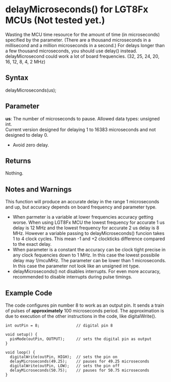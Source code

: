 # delayMicroseconds() for LGT8Fx MCUs   (Not tested yet.)

Wasting the MCU time resource for the amount of time (in microseconds) specified by the parameter. (There are a thousand microseconds in a millisecond and a million microseconds in a second.) 
For delays longer than a few thousand microseconds, you should use delay() instead.
delayMicrosecond could work a lot of board frequencies. (32, 25, 24, 20, 16, 12, 8, 4, 2 MHz)

## Syntax

delayMicroseconds(us);
	
## Parameter

<b>us</b>: The number of microseconds to pause. Allowed data types: unsigned int. <br>
    Current version designed for delaying 1 to 16383 microseconds and not designed to delay 0.
- Avoid zero delay.

## Returns

Nothing.

## Notes and Warnings

This function will produce an accurate delay in the range 1 microseconds and up, but accuracy depends on board frequency and parameter type.
- When parmeter is a variable at lower frequencies accuracy getting worse. When using LGT8Fx MCU the lowest frequency for accurate 1 us delay is 12 MHz and the lowest frequency for accurate 2 us delay is 8 MHz. However a variable passing to delayMicroseconds() funcion takes 1 to 4 clock cycles. This mean -1 and +2 clockticks difference compared to the exact delay.
- When parameter is a constant the accuracy can be clock tight precise in any clock fequencies down to 1 MHz. In this case the lowest possibile delay may 1/mcuMHz. The parameter can be lower than 1 microseconds. In this case the parameter not look like an unsigned int type.
- delayMicroseconds() not disables interrupts. For even more accuracy, recommended to disable interrupts during pulse timings.

## Example Code

The code configures pin number 8 to work as an output pin. It sends a train of pulses of <b>approximately</b> 100 microseconds period.
The approximation is due to execution of the other instructions in the code, like digitalWrite().

```
int outPin = 8;                // digital pin 8

void setup() {
  pinMode(outPin, OUTPUT);     // sets the digital pin as output
}

void loop() {
  digitalWrite(outPin, HIGH);  // sets the pin on
  delayMicroseconds(49.25);    // pauses for 49.25 microseconds
  digitalWrite(outPin, LOW);   // sets the pin off
  delayMicroseconds(50.75);    // pauses for 50.75 microseconds
}
```
